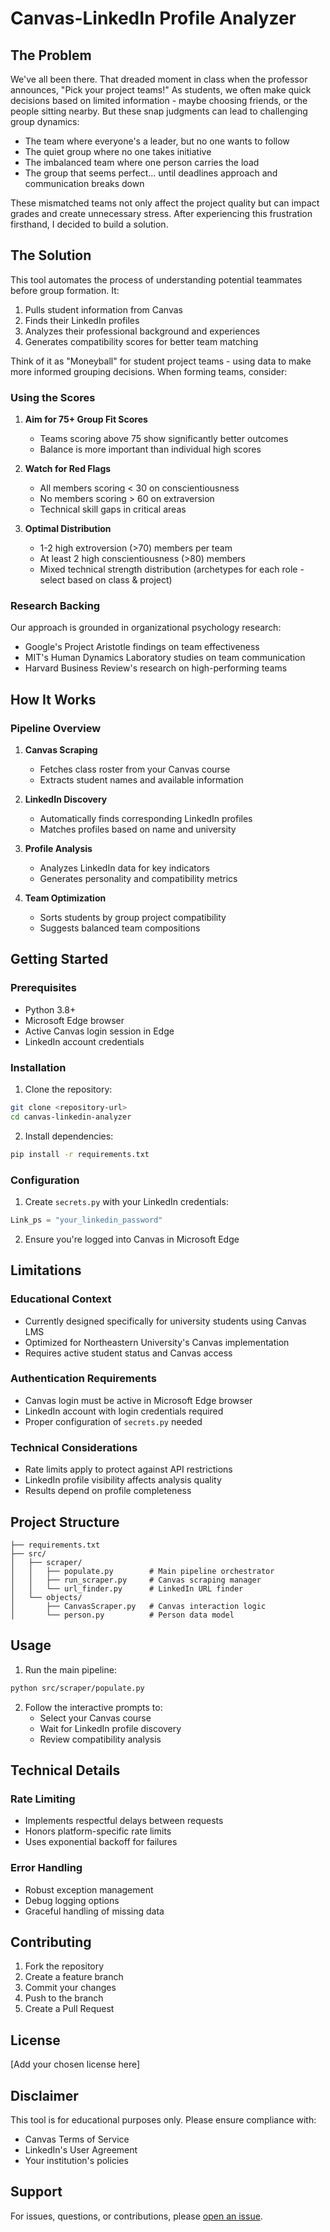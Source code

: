 # Canvas-LinkedIn Profile Analyzer

## The Problem

We've all been there. That dreaded moment in class when the professor announces, "Pick your project teams!" As students, we often make quick decisions based on limited information - maybe choosing friends, or the people sitting nearby. But these snap judgments can lead to challenging group dynamics:

- The team where everyone's a leader, but no one wants to follow
- The quiet group where no one takes initiative
- The imbalanced team where one person carries the load
- The group that seems perfect... until deadlines approach and communication breaks down

These mismatched teams not only affect the project quality but can impact grades and create unnecessary stress. After experiencing this frustration firsthand, I decided to build a solution.

## The Solution

This tool automates the process of understanding potential teammates before group formation. It:

1. Pulls student information from Canvas
2. Finds their LinkedIn profiles
3. Analyzes their professional background and experiences
4. Generates compatibility scores for better team matching

Think of it as "Moneyball" for student project teams - using data to make more informed grouping decisions.
When forming teams, consider:

### Using the Scores
1. **Aim for 75+ Group Fit Scores**
   - Teams scoring above 75 show significantly better outcomes
   - Balance is more important than individual high scores

2. **Watch for Red Flags**
   - All members scoring < 30 on conscientiousness
   - No members scoring > 60 on extraversion
   - Technical skill gaps in critical areas

3. **Optimal Distribution**
   - 1-2 high extroversion (>70) members per team
   - At least 2 high conscientiousness (>80) members
   - Mixed technical strength distribution (archetypes for each role - select based on class & project)

### Research Backing

Our approach is grounded in organizational psychology research:
- Google's Project Aristotle findings on team effectiveness
- MIT's Human Dynamics Laboratory studies on team communication
- Harvard Business Review's research on high-performing teams

## How It Works

### Pipeline Overview

1. **Canvas Scraping**
   - Fetches class roster from your Canvas course
   - Extracts student names and available information

2. **LinkedIn Discovery**
   - Automatically finds corresponding LinkedIn profiles
   - Matches profiles based on name and university

3. **Profile Analysis**
   - Analyzes LinkedIn data for key indicators
   - Generates personality and compatibility metrics

4. **Team Optimization**
   - Sorts students by group project compatibility
   - Suggests balanced team compositions

## Getting Started

### Prerequisites

- Python 3.8+
- Microsoft Edge browser
- Active Canvas login session in Edge
- LinkedIn account credentials

### Installation

1. Clone the repository:
```bash
git clone <repository-url>
cd canvas-linkedin-analyzer
```

2. Install dependencies:
```bash
pip install -r requirements.txt
```

### Configuration

1. Create `secrets.py` with your LinkedIn credentials:
```python
Link_ps = "your_linkedin_password"
```

2. Ensure you're logged into Canvas in Microsoft Edge

## Limitations

### Educational Context
- Currently designed specifically for university students using Canvas LMS
- Optimized for Northeastern University's Canvas implementation
- Requires active student status and Canvas access

### Authentication Requirements
- Canvas login must be active in Microsoft Edge browser
- LinkedIn account with login credentials required
- Proper configuration of `secrets.py` needed

### Technical Considerations
- Rate limits apply to protect against API restrictions
- LinkedIn profile visibility affects analysis quality
- Results depend on profile completeness

## Project Structure

```
├── requirements.txt
├── src/
│   ├── scraper/
│   │   ├── populate.py        # Main pipeline orchestrator
│   │   ├── run_scraper.py     # Canvas scraping manager
│   │   └── url_finder.py      # LinkedIn URL finder
│   └── objects/
│       ├── CanvasScraper.py   # Canvas interaction logic
│       └── person.py          # Person data model
```

## Usage

1. Run the main pipeline:
```bash
python src/scraper/populate.py
```

2. Follow the interactive prompts to:
   - Select your Canvas course
   - Wait for LinkedIn profile discovery
   - Review compatibility analysis

## Technical Details

### Rate Limiting
- Implements respectful delays between requests
- Honors platform-specific rate limits
- Uses exponential backoff for failures

### Error Handling
- Robust exception management
- Debug logging options
- Graceful handling of missing data

## Contributing

1. Fork the repository
2. Create a feature branch
3. Commit your changes
4. Push to the branch
5. Create a Pull Request

## License

[Add your chosen license here]

## Disclaimer

This tool is for educational purposes only. Please ensure compliance with:
- Canvas Terms of Service
- LinkedIn's User Agreement
- Your institution's policies

## Support

For issues, questions, or contributions, please [open an issue](link-to-issues).
